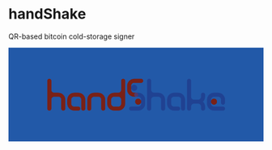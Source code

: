 # handShake
QR-based bitcoin cold-storage signer


![Logo](https://github.com/odotan/handShake/blob/master/handShake-logo-1702x630-github.png)
